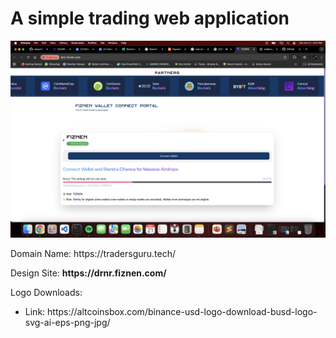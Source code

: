 # A simple trading web application
<img src="./Images/design-logo.png" alt="design-logo">

<p> Domain Name: https://tradersguru.tech/ </p>
<p> Design Site: <b> https://drnr.fiznen.com/ </b> <p>


<p> Logo Downloads: 
<ul>
<li> Link: https://altcoinsbox.com/binance-usd-logo-download-busd-logo-svg-ai-eps-png-jpg/ </li>
</ul>

</p>